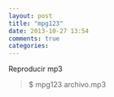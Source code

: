 ```yaml
---
layout: post
title: "mpg123"
date: 2013-10-27 13:54
comments: true
categories: 
---
```

Reproducir mp3

>$ mpg123 archivo.mp3

